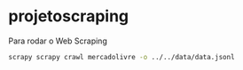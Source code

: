 # projetoscraping

 Para rodar o Web Scraping

 ```bash
 scrapy scrapy crawl mercadolivre -o ../../data/data.jsonl
 ```